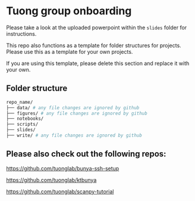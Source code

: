 # Tuong group onboarding

Please take a look at the uploaded powerpoint within the `slides` folder for instructions.

This repo also functions as a template for folder structures for projects. Please use this as a template for your own projects.

If you are using this template, please delete this section and replace it with your own.

## Folder structure

```bash
repo_name/
├── data/ # any file changes are ignored by github
├── figures/ # any file changes are ignored by github
├── notebooks/
├── scripts/
├── slides/
├── write/ # any file changes are ignored by github
```

## Please also check out the following repos:

https://github.com/tuonglab/bunya-ssh-setup

https://github.com/tuonglab/ktbunya

https://github.com/tuonglab/scanpy-tutorial
